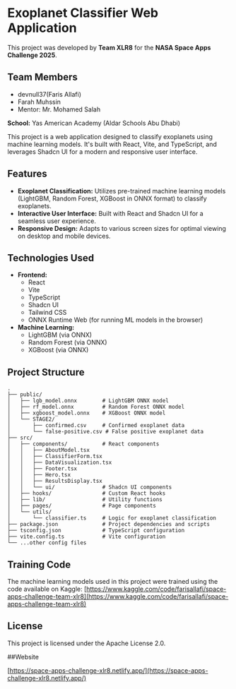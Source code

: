 ﻿# Exoplanet Classifier Web Application

This project was developed by **Team XLR8** for the **NASA Space Apps Challenge 2025**.

## Team Members

*   devnull37(Faris Allafi)
*   Farah Muhssin
*   Mentor: Mr. Mohamed Salah


**School:** Yas American Academy (Aldar Schools Abu Dhabi)

This project is a web application designed to classify exoplanets using machine learning models. It's built with React, Vite, and TypeScript, and leverages Shadcn UI for a modern and responsive user interface.

## Features

*   **Exoplanet Classification:** Utilizes pre-trained machine learning models (LightGBM, Random Forest, XGBoost in ONNX format) to classify exoplanets.
*   **Interactive User Interface:** Built with React and Shadcn UI for a seamless user experience.
*   **Responsive Design:** Adapts to various screen sizes for optimal viewing on desktop and mobile devices.

## Technologies Used

*   **Frontend:**
    *   React
    *   Vite
    *   TypeScript
    *   Shadcn UI
    *   Tailwind CSS
    *   ONNX Runtime Web (for running ML models in the browser)
*   **Machine Learning:**
    *   LightGBM (via ONNX)
    *   Random Forest (via ONNX)
    *   XGBoost (via ONNX)

## Project Structure

```
.
├── public/
│   ├── lgb_model.onnx        # LightGBM ONNX model
│   ├── rf_model.onnx         # Random Forest ONNX model
│   ├── xgboost_model.onnx    # XGBoost ONNX model
│   └── STAGE2/
│       ├── confirmed.csv     # Confirmed exoplanet data
│       └── false-positive.csv # False positive exoplanet data
├── src/
│   ├── components/           # React components
│   │   ├── AboutModel.tsx
│   │   ├── ClassifierForm.tsx
│   │   ├── DataVisualization.tsx
│   │   ├── Footer.tsx
│   │   ├── Hero.tsx
│   │   ├── ResultsDisplay.tsx
│   │   └── ui/               # Shadcn UI components
│   ├── hooks/                # Custom React hooks
│   ├── lib/                  # Utility functions
│   ├── pages/                # Page components
│   └── utils/
│       └── classifier.ts     # Logic for exoplanet classification
├── package.json              # Project dependencies and scripts
├── tsconfig.json             # TypeScript configuration
├── vite.config.ts            # Vite configuration
└── ...other config files
```

## Training Code

The machine learning models used in this project were trained using the code available on Kaggle:
[https://www.kaggle.com/code/farisallafi/space-apps-challenge-team-xlr8](https://www.kaggle.com/code/farisallafi/space-apps-challenge-team-xlr8)

## License

This project is licensed under the Apache License 2.0.

##Website

[https://space-apps-challenge-xlr8.netlify.app/](https://space-apps-challenge-xlr8.netlify.app/)

